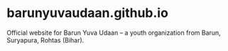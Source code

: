 # barunyuvaudaan.github.io
Official website for Barun Yuva Udaan – a youth organization from Barun, Suryapura, Rohtas (Bihar).

